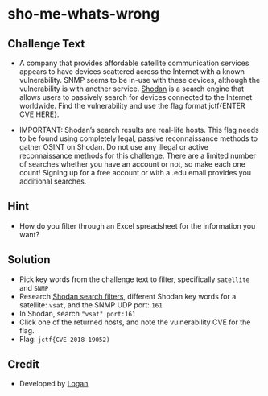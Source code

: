 # sho-me-whats-wrong

## Challenge Text
* A company that provides affordable satellite communication services appears to have devices scattered across the Internet with a known vulnerability. SNMP seems to be in-use with these devices, although the vulnerability is with another service. [Shodan](https://shodan.io) is a search engine that allows users to passively search for devices connected to the Internet worldwide. Find the vulnerability and use the flag format jctf{ENTER CVE HERE}.

* IMPORTANT: Shodan’s search results are real-life hosts. This flag needs to be found using completely legal, passive reconnaissance methods to gather OSINT on Shodan. Do not use any illegal or active reconnaissance methods for this challenge.
There are a limited number of searches whether you have an account or not, so make each one count! Signing up for a free account or with a .edu email provides you additional searches. 

## Hint
* How do you filter through an Excel spreadsheet for the information you want?

## Solution
* Pick key words from the challenge text to filter, specifically `satellite` and `SNMP` 
* Research [Shodan search filters](https://www.shodan.io/search/filters), different Shodan key words for a satellite: `vsat`, and the SNMP UDP port: `161` 
* In Shodan, search `"vsat" port:161` 
* Click one of the returned hosts, and note the vulnerability CVE for the flag.
* Flag: `jctf{CVE-2018-19052)`

## Credit
* Developed by [Logan](https://github.com/Git-Logan)
